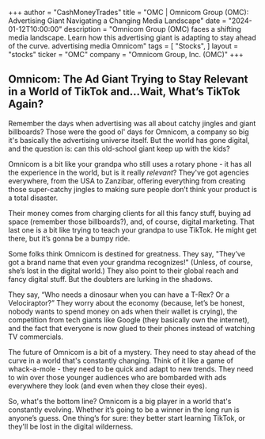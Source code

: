 +++
author = "CashMoneyTrades"
title = "OMC |  Omnicom Group (OMC): Advertising Giant Navigating a Changing Media Landscape"
date = "2024-01-12T10:00:00"
description = "Omnicom Group (OMC) faces a shifting media landscape. Learn how this advertising giant is adapting to stay ahead of the curve. advertising media Omnicom"
tags = [
"Stocks",
]
layout = "stocks"
ticker = "OMC"
company = "Omnicom Group, Inc. (OMC)"
+++
        


## Omnicom: The Ad Giant Trying to Stay Relevant in a World of TikTok and…Wait, What’s TikTok Again? 

Remember the days when advertising was all about catchy jingles and giant billboards? Those were the good ol' days for Omnicom, a company so big it's basically the advertising universe itself.  But the world has gone digital, and the question is:  can this old-school giant keep up with the kids?

Omnicom is a bit like your grandpa who still uses a rotary phone - it has all the experience in the world, but is it really *relevant*?  They've got agencies everywhere, from the USA to Zanzibar, offering everything from creating those super-catchy jingles to making sure people don’t think your product is a total disaster.

Their money comes from charging clients for all this fancy stuff, buying ad space (remember those billboards?), and, of course, digital marketing.  That last one is a bit like trying to teach your grandpa to use TikTok. He might get there, but it’s gonna be a bumpy ride.

Some folks think Omnicom is destined for greatness.  They say, "They’ve got a brand name that even your grandma recognizes!" (Unless, of course, she’s lost in the digital world.)  They also point to their global reach and fancy digital stuff.  But the doubters are lurking in the shadows.  

They say, “Who needs a dinosaur when you can have a T-Rex?  Or a Velociraptor?”  They worry about the economy (because, let’s be honest, nobody wants to spend money on ads when their wallet is crying), the competition from tech giants like Google (they basically own the internet), and the fact that everyone is now glued to their phones instead of watching TV commercials.  

The future of Omnicom is a bit of a mystery.  They need to stay ahead of the curve in a world that's constantly changing.  Think of it like a game of whack-a-mole - they need to be quick and adapt to new trends. They need to win over those younger audiences who are bombarded with ads everywhere they look (and even when they close their eyes).

So, what's the bottom line?  Omnicom is a big player in a world that's constantly evolving.  Whether it’s going to be a winner in the long run is anyone’s guess.  One thing’s for sure: they better start learning TikTok, or they'll be lost in the digital wilderness.  

        
